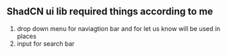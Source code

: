 ## ShadCN ui lib required things according to me
1. drop down menu for naviagtion bar and for let us know will be used in places
2. input for search bar
    